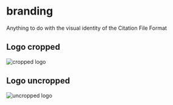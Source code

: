 # branding
Anything to do with the visual identity of the Citation File Format


## Logo cropped

![cropped logo](github-logo-cropped.png)

## Logo uncropped

![uncropped logo](github-logo.png)
